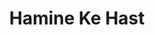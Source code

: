 ---
layout: post
layout: main
title:  Hamine Ke Hast
categories: [mohammad_alizadeh]
file: /assets/music/mohammad_alizadeh.mp3
---